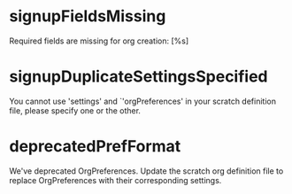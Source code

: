 # signupFieldsMissing

Required fields are missing for org creation: [%s]

# signupDuplicateSettingsSpecified

You cannot use 'settings' and `'orgPreferences' in your scratch definition file, please specify one or the other.

# deprecatedPrefFormat

We've deprecated OrgPreferences. Update the scratch org definition file to replace OrgPreferences with their corresponding settings.
